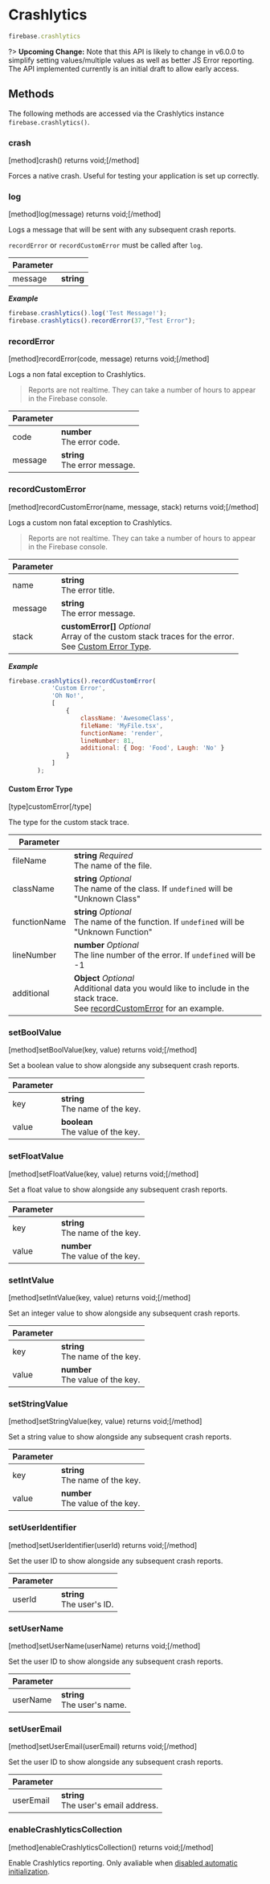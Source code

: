 # Crashlytics

```js
firebase.crashlytics
```

?> **Upcoming Change:** Note that this API is likely to change in v6.0.0 to simplify setting values/multiple values as well as better JS Error reporting. The API implemented currently is an initial draft to allow early access.

## Methods

The following methods are accessed via the Crashlytics instance `firebase.crashlytics()`.

### crash

[method]crash() returns void;[/method]

Forces a native crash. Useful for testing your application is set up correctly.

### log

[method]log(message) returns void;[/method]

Logs a message that will be sent with any subsequent crash reports.

`recordError` or `recordCustomError` must be called after `log`.

| Parameter |         |
| --------- | ------- |
| message   | **string** |

***Example***

```js
firebase.crashlytics().log('Test Message!');
firebase.crashlytics().recordError(37,"Test Error");
```

### recordError

[method]recordError(code, message) returns void;[/method]

Logs a non fatal exception to Crashlytics.

> Reports are not realtime. They can take a number of hours to appear in the Firebase console.

| Parameter |     |
| --------- | --- |
| code      | **number** <br /> The error code. |
| message   | **string** <br /> The error message. |

### recordCustomError

[method]recordCustomError(name, message, stack) returns void;[/method]

Logs a custom non fatal exception to Crashlytics.

> Reports are not realtime. They can take a number of hours to appear in the Firebase console.

| Parameter |     |
| --------- | --- |
| name      | **string** <br /> The error title. |
| message   | **string** <br /> The error message. |
| stack   | **customError[]** *Optional* <br /> Array of the custom stack traces for the error. <br /> See [Custom Error Type](#custom-error-type).  |

***Example***

```js
firebase.crashlytics().recordCustomError(
            'Custom Error',
            'Oh No!',
            [
                {
                    className: 'AwesomeClass',
                    fileName: 'MyFile.tsx',
                    functionName: 'render',
                    lineNumber: 81,
                    additional: { Dog: 'Food', Laugh: 'No' }
                }
            ]
        );
```

#### Custom Error Type

[type]customError[/type]

The type for the custom stack trace.

| Parameter |     |
| --------- | --- |
| fileName      | **string** *Required*<br /> The name of the file. |
| className   | **string** *Optional*<br /> The name of the class. If `undefined` will be "Unknown Class" |
| functionName   | **string** *Optional*<br /> The name of the function. If `undefined` will be "Unknown Function"|
| lineNumber   | **number** *Optional*<br /> The line number of the error. If `undefined` will be -1|
| additional   | **Object** *Optional*<br /> Additional data you would like to include in the stack trace.<br/>See [recordCustomError](#recordCustomError) for an example.|

### setBoolValue

[method]setBoolValue(key, value) returns void;[/method]

Set a boolean value to show alongside any subsequent crash reports.

| Parameter |     |
| --------- | --- |
| key       | **string** <br /> The name of the key. |
| value     | **boolean** <br /> The value of the key. |

### setFloatValue

[method]setFloatValue(key, value) returns void;[/method]

Set a float value to show alongside any subsequent crash reports.

| Parameter |     |
| --------- | --- |
| key       | **string** <br /> The name of the key. |
| value     | **number** <br /> The value of the key. |

### setIntValue

[method]setIntValue(key, value) returns void;[/method]

Set an integer value to show alongside any subsequent crash reports.

| Parameter |     |
| --------- | --- |
| key       | **string** <br /> The name of the key. |
| value     | **number** <br /> The value of the key. |

### setStringValue

[method]setStringValue(key, value) returns void;[/method]

Set a string value to show alongside any subsequent crash reports.

| Parameter |     |
| --------- | --- |
| key       | **string** <br /> The name of the key. |
| value     | **number** <br /> The value of the key. |

### setUserIdentifier

[method]setUserIdentifier(userId) returns void;[/method]

Set the user ID to show alongside any subsequent crash reports.

| Parameter |     |
| --------- | --- |
| userId    | **string** <br /> The user's ID. |

### setUserName

[method]setUserName(userName) returns void;[/method]

Set the user ID to show alongside any subsequent crash reports.

| Parameter |     |
| --------- | --- |
| userName    | **string** <br /> The user's name. |

### setUserEmail

[method]setUserEmail(userEmail) returns void;[/method]

Set the user ID to show alongside any subsequent crash reports.

| Parameter |     |
| --------- | --- |
| userEmail    | **string** <br /> The user's email address. |

### enableCrashlyticsCollection

[method]enableCrashlyticsCollection() returns void;[/method]

Enable Crashlytics reporting. Only avaliable when [disabled automatic initialization](../manual-initialization).
